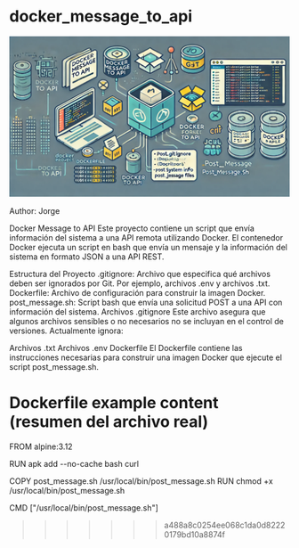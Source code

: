# docker_message_to_api
![Descripción de la Imagen](https://github.com/jorgejfp/docker_message_to_api/blob/main/image.webp?raw=true)


Author: Jorge

Docker Message to API
Este proyecto contiene un script que envía información del sistema a una API remota utilizando Docker. El contenedor Docker ejecuta un script en bash que envía un mensaje y la información del sistema en formato JSON a una API REST.

Estructura del Proyecto
.gitignore: Archivo que especifica qué archivos deben ser ignorados por Git. Por ejemplo, archivos .env y archivos .txt.
Dockerfile: Archivo de configuración para construir la imagen Docker.
post_message.sh: Script bash que envía una solicitud POST a una API con información del sistema.
Archivos
.gitignore
Este archivo asegura que algunos archivos sensibles o no necesarios no se incluyan en el control de versiones. Actualmente ignora:

Archivos .txt
Archivos .env
Dockerfile
El Dockerfile contiene las instrucciones necesarias para construir una imagen Docker que ejecute el script post_message.sh.

# Dockerfile example content (resumen del archivo real)
FROM alpine:3.12

RUN apk add --no-cache bash curl

COPY post_message.sh /usr/local/bin/post_message.sh
RUN chmod +x /usr/local/bin/post_message.sh

CMD ["/usr/local/bin/post_message.sh"]
>>>>>>> a488a8c0254ee068c1da0d82220179bd10a8874f
